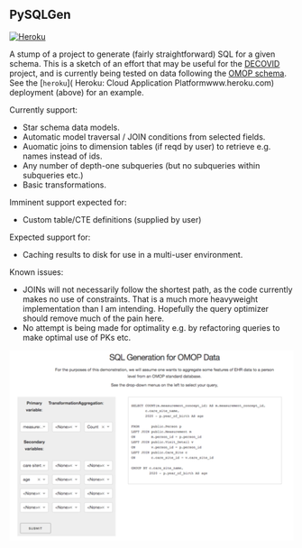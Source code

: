 ## PySQLGen

[![Heroku](http://heroku-badge.herokuapp.com/?app=sqlgen&style=flat&svg=1&root=index.html)](https://sqlgen.herokuapp.com/)

A stump of a project to generate (fairly straightforward) SQL for a given schema. This is a sketch of an effort that may be useful for the [DECOVID](https://www.decovid.org/) project, and is currently being tested on data following the [OMOP schema](https://ohdsi.github.io/TheBookOfOhdsi/CommonDataModel.html). See the [`heroku`](
Heroku: Cloud Application Platformwww.heroku.com) deployment (above) for an example.

Currently support:

* Star schema data models.
* Automatic model traversal / JOIN conditions from selected fields.
* Auomatic joins to dimension tables (if reqd by user) to retrieve e.g. names instead of ids.
* Any number of depth-one subqueries (but no subqueries within subqueries etc.)
* Basic transformations.

Imminent support expected for:

* Custom table/CTE definitions (supplied by user)

Expected support for:

* Caching results to disk for use in a multi-user environment.

Known issues:

* JOINs will not necessarily follow the shortest path, as the code currently makes no use of constraints. That is a much more heavyweight implementation than I am intending. Hopefully the query optimizer should remove much of the pain here.
* No attempt is being made for optimality e.g. by refactoring queries to make optimal use of PKs etc.


![Screenshot](assets/screenshot.png)

